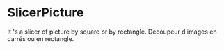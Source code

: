 # SlicerPicture
It 's a slicer of picture by square or by rectangle. Decoupeur d images en carrés ou en rectangle.
